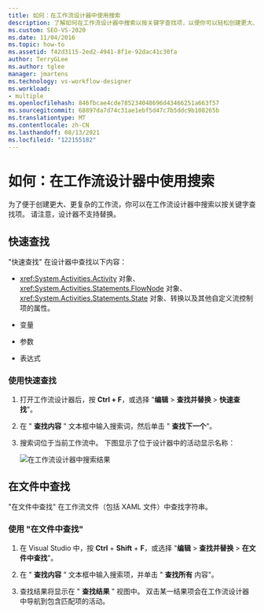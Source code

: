 ```yaml
---
title: 如何：在工作流设计器中使用搜索
description: 了解如何在工作流设计器中搜索以按关键字查找项，以便你可以轻松创建更大、更复杂的工作流。
ms.custom: SEO-VS-2020
ms.date: 11/04/2016
ms.topic: how-to
ms.assetid: f42d3115-2ed2-4941-8f1e-92dac41c30fa
author: TerryGLee
ms.author: tglee
manager: jmartens
ms.technology: vs-workflow-designer
ms.workload:
- multiple
ms.openlocfilehash: 846fbcae4cde785234048696d43466251a663f57
ms.sourcegitcommit: 68897da7d74c31ae1ebf5d47c7b5ddc9b108265b
ms.translationtype: MT
ms.contentlocale: zh-CN
ms.lasthandoff: 08/13/2021
ms.locfileid: "122155182"
---
```

# <a name="how-to-use-search-in-the-workflow-designer"></a>如何：在工作流设计器中使用搜索

为了便于创建更大、更复杂的工作流，你可以在工作流设计器中搜索以按关键字查找项。 请注意，设计器不支持替换。

## <a name="quick-find"></a>快速查找

"快速查找" 在设计器中查找以下内容：

- <xref:System.Activities.Activity> 对象、<xref:System.Activities.Statements.FlowNode> 对象、<xref:System.Activities.Statements.State> 对象、转换以及其他自定义流控制项的属性。

- 变量

- 参数

- 表达式

### <a name="use-quick-find"></a>使用快速查找

1. 打开工作流设计器后，按 **Ctrl + F**，或选择 "**编辑**  >  **查找并替换**  >  **快速查找**"。

2. 在 " **查找内容** " 文本框中输入搜索词，然后单击 " **查找下一个**"。

3. 搜索词位于当前工作流中。 下图显示了位于设计器中的活动显示名称：

   ![在工作流设计器中搜索结果](../workflow-designer/media/designersearch.png)

## <a name="find-in-files"></a>在文件中查找

"在文件中查找" 在工作流文件（包括 XAML 文件）中查找字符串。

### <a name="use-find-in-files"></a>使用 "在文件中查找"

1. 在 Visual Studio 中，按 **Ctrl** + **Shift** + **F**，或选择 "**编辑**  >  **查找并替换**  >  **在文件中查找**"。

2. 在 " **查找内容** " 文本框中输入搜索项，并单击 " **查找所有** 内容"。

3. 查找结果将显示在 " **查找结果** " 视图中。 双击某一结果项会在工作流设计器中导航到包含匹配项的活动。